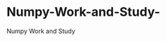    # Numpy-Work-and-Study-
Numpy Work and Study 
                
                
                                  
                                                 
                                                                                                                                 
                  
                                   
                        
       
 
    
        
               
 
         
  
    
      
  
